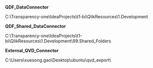 **QDF_DataConnector**

C:\Transparency-one\IdeaProjects\t1-bi\QlikResources\1.Development

**QDF_Shared_DataConnector**

C:\Transparency-one\IdeaProjects\t1-bi\QlikResources\1.Development\99.Shared_Folders

**External_QVD_Connector**

C:\Users\xuesong.gao\Desktop\ubuntu\qvd_export\




